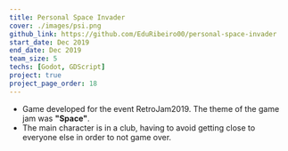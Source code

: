 ```yaml
---
title: Personal Space Invader
cover: ./images/psi.png
github_link: https://github.com/EduRibeiro00/personal-space-invader
start_date: Dec 2019
end_date: Dec 2019
team_size: 5
techs: [Godot, GDScript]
project: true
project_page_order: 18
---
```

* Game developed for the event RetroJam2019. The theme of the game jam was **"Space"**.
* The main character is in a club, having to avoid getting close to everyone else in order to not game over.